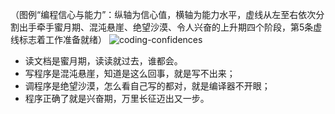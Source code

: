 （图例“编程信心与能力”：纵轴为信心值，横轴为能力水平，虚线从左至右依次分割出手牵手蜜月期、混沌悬崖、绝望沙漠、令人兴奋的上升期四个阶段，第5条虚线标志着工作准备就绪）
![coding-confidences](http://www.ligene.cn/images/coding-confidence.png)

* 读文档是蜜月期，读读就过去，谁都会。
* 写程序是混沌悬崖，知道是这么回事，就是写不出来；
* 调程序是绝望沙漠，怎么看自己写的都对，就是编译器不开眼；
* 程序正确了就是兴奋期，万里长征迈出又一步。